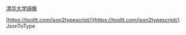 [清华大学镜像](https://mirrors.tuna.tsinghua.edu.cn/jenkins/redhat-stable/)

[https://tooltt.com/json2typescript/](https://tooltt.com/json2typescript/)  JsonToType